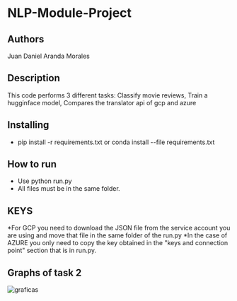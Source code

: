 # NLP-Module-Project

## Authors
Juan Daniel Aranda Morales

## Description
This code performs 3 different tasks:
Classify movie reviews,
Train a hugginface model,
Compares the translator api of gcp and azure

## Installing
* pip install -r requirements.txt or conda install --file requirements.txt

## How to run
* Use python run.py
* All files must be in the same folder.

## KEYS
*For GCP you need to download the JSON file from the service account you are using and move that file in the same folder of the run.py
*In the case of AZURE you only need to copy the key obtained in the "keys and connection point" section that is in run.py.
  
## Graphs of task 2
![graficas](https://user-images.githubusercontent.com/96556497/201457658-1ef9e4ca-954f-47fe-b70c-ce0e4d329f7d.PNG)

